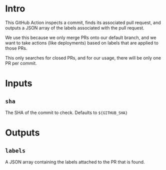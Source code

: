 # Intro

This GitHub Action inspects a commit, finds its associated pull request, and
outputs a JSON array of the labels associated with the pull request.

We use this because we only merge PRs onto our default branch, and we want to
take actions (like deployments) based on labels that are applied to those PRs.

This only searches for closed PRs, and for our usage, there will be only one
PR per commit.

# Inputs

## `sha`

The SHA of the commit to check.  Defaults to `${GITHUB_SHA}`

# Outputs

## `labels`

A JSON array containing the labels attached to the PR that is found.
